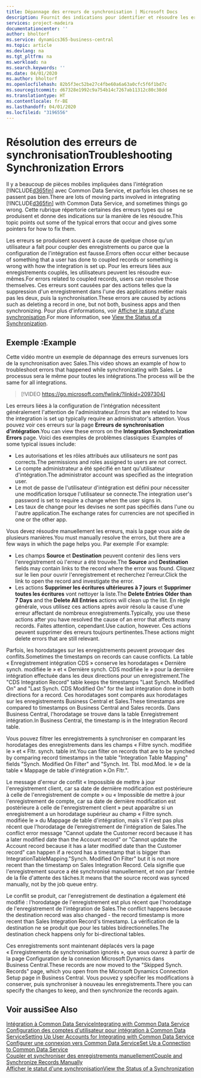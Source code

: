 ```yaml
---
title: Dépannage des erreurs de synchronisation | Microsoft Docs
description: Fournit des indications pour identifier et résoudre les erreurs de synchronisation.
services: project-madeira
documentationcenter: ''
author: bholtorf
ms.service: dynamics365-business-central
ms.topic: article
ms.devlang: na
ms.tgt_pltfrm: na
ms.workload: na
ms.search.keywords: ''
ms.date: 04/01/2020
ms.author: bholtorf
ms.openlocfilehash: 82b5f3ec52be27c4fbe60a6a63a0cfc5f6f1bd7c
ms.sourcegitcommit: d67328e1992c9a754b14c7267ab11312c80c38dd
ms.translationtype: HT
ms.contentlocale: fr-BE
ms.lasthandoff: 04/01/2020
ms.locfileid: "3196556"
---
```

# <a name="troubleshooting-synchronization-errors"></a><span data-ttu-id="90fc2-103">Résolution des erreurs de synchronisation</span><span class="sxs-lookup"><span data-stu-id="90fc2-103">Troubleshooting Synchronization Errors</span></span>
<span data-ttu-id="90fc2-104">Il y a beaucoup de pièces mobiles impliquées dans l'intégration [!INCLUDE[d365fin](includes/d365fin_md.md)] avec Common Data Service, et parfois les choses ne se passent pas bien.</span><span class="sxs-lookup"><span data-stu-id="90fc2-104">There are lots of moving parts involved in integrating [!INCLUDE[d365fin](includes/d365fin_md.md)] with Common Data Service, and sometimes things go wrong.</span></span> <span data-ttu-id="90fc2-105">Cette rubrique répertorie certaines des erreurs types qui se produisent et donne des indications sur la manière de les résoudre.</span><span class="sxs-lookup"><span data-stu-id="90fc2-105">This topic points out some of the typical errors that occur and gives some pointers for how to fix them.</span></span>

<span data-ttu-id="90fc2-106">Les erreurs se produisent souvent à cause de quelque chose qu'un utilisateur a fait pour coupler des enregistrements ou parce que la configuration de l'intégration est fausse.</span><span class="sxs-lookup"><span data-stu-id="90fc2-106">Errors often occur either because of something that a user has done to coupled records or something is wrong with how the integration is set up.</span></span> <span data-ttu-id="90fc2-107">Pour les erreurs liées aux enregistrements couplés, les utilisateurs peuvent les résoudre eux-mêmes.</span><span class="sxs-lookup"><span data-stu-id="90fc2-107">For errors related to coupled records, users can resolve those themselves.</span></span> <span data-ttu-id="90fc2-108">Ces erreurs sont causées par des actions telles que la suppression d'un enregistrement dans l'une des applications métier mais pas les deux, puis la synchronisation.</span><span class="sxs-lookup"><span data-stu-id="90fc2-108">These errors are caused by actions such as deleting a record in one, but not both, business apps and then synchronizing.</span></span> <span data-ttu-id="90fc2-109">Pour plus d'informations, voir [Afficher le statut d'une synchronisation](admin-how-to-view-synchronization-status.md).</span><span class="sxs-lookup"><span data-stu-id="90fc2-109">For more information, see [View the Status of a Synchronization](admin-how-to-view-synchronization-status.md).</span></span>

## <a name="example"></a><span data-ttu-id="90fc2-110">Exemple :</span><span class="sxs-lookup"><span data-stu-id="90fc2-110">Example</span></span>
<span data-ttu-id="90fc2-111">Cette vidéo montre un exemple de dépannage des erreurs survenues lors de la synchronisation avec Sales.</span><span class="sxs-lookup"><span data-stu-id="90fc2-111">This video shows an example of how to troubleshoot errors that happened while synchronizating with Sales.</span></span> <span data-ttu-id="90fc2-112">Le processus sera le même pour toutes les intégrations.</span><span class="sxs-lookup"><span data-stu-id="90fc2-112">The process will be the same for all integrations.</span></span> 

> [!VIDEO https://go.microsoft.com/fwlink/?linkid=2097304]

<span data-ttu-id="90fc2-113">Les erreurs liées à la configuration de l'intégration nécessitent généralement l'attention de l'administrateur.</span><span class="sxs-lookup"><span data-stu-id="90fc2-113">Errors that are related to how the integration is set up typically require an administrator's attention.</span></span> <span data-ttu-id="90fc2-114">Vous pouvez voir ces erreurs sur la page **Erreurs de synchronisation d'intégration**.</span><span class="sxs-lookup"><span data-stu-id="90fc2-114">You can view these errors on the **Integration Synchronization Errors** page.</span></span> <span data-ttu-id="90fc2-115">Voici des exemples de problèmes classiques :</span><span class="sxs-lookup"><span data-stu-id="90fc2-115">Examples of some typical issues include:</span></span>  
  
* <span data-ttu-id="90fc2-116">Les autorisations et les rôles attribués aux utilisateurs ne sont pas corrects.</span><span class="sxs-lookup"><span data-stu-id="90fc2-116">The permissions and roles assigned to users are not correct.</span></span>  
* <span data-ttu-id="90fc2-117">Le compte administrateur a été spécifié en tant qu'utilisateur d'intégration.</span><span class="sxs-lookup"><span data-stu-id="90fc2-117">The administrator account was specified as the integration user.</span></span>  
* <span data-ttu-id="90fc2-118">Le mot de passe de l'utilisateur d'intégration est défini pour nécessiter une modification lorsque l'utilisateur se connecte.</span><span class="sxs-lookup"><span data-stu-id="90fc2-118">The integration user's password is set to require a change when the user signs in.</span></span>  
* <span data-ttu-id="90fc2-119">Les taux de change pour les devises ne sont pas spécifiés dans l'une ou l'autre application.</span><span class="sxs-lookup"><span data-stu-id="90fc2-119">The exchange rates for currencies are not specified in one or the other app.</span></span>  
  
<span data-ttu-id="90fc2-120">Vous devez résoudre manuellement les erreurs, mais la page vous aide de plusieurs manières.</span><span class="sxs-lookup"><span data-stu-id="90fc2-120">You must manually resolve the errors, but there are a few ways in which the page helps you.</span></span> <span data-ttu-id="90fc2-121">Par exemple :</span><span class="sxs-lookup"><span data-stu-id="90fc2-121">For example:</span></span>  

* <span data-ttu-id="90fc2-122">Les champs **Source** et **Destination** peuvent contenir des liens vers l'enregistrement où l'erreur a été trouvée.</span><span class="sxs-lookup"><span data-stu-id="90fc2-122">The **Source** and **Destination** fields may contain links to the record where the error was found.</span></span> <span data-ttu-id="90fc2-123">Cliquez sur le lien pour ouvrir l'enregistrement et recherchez l'erreur.</span><span class="sxs-lookup"><span data-stu-id="90fc2-123">Click the link to open the record and investigate the error.</span></span>  
* <span data-ttu-id="90fc2-124">Les actions **Supprimer les écritures ultérieures à 7 jours** et **Supprimer toutes les écritures** vont nettoyer la liste.</span><span class="sxs-lookup"><span data-stu-id="90fc2-124">The **Delete Entries Older than 7 Days** and the **Delete All Entries** actions will clean up the list.</span></span> <span data-ttu-id="90fc2-125">En règle générale, vous utilisez ces actions après avoir résolu la cause d'une erreur affectant de nombreux enregistrements.</span><span class="sxs-lookup"><span data-stu-id="90fc2-125">Typically, you use these actions after you have resolved the cause of an error that affects many records.</span></span> <span data-ttu-id="90fc2-126">Faites attention, cependant.</span><span class="sxs-lookup"><span data-stu-id="90fc2-126">Use caution, however.</span></span> <span data-ttu-id="90fc2-127">Ces actions peuvent supprimer des erreurs toujours pertinentes.</span><span class="sxs-lookup"><span data-stu-id="90fc2-127">These actions might delete errors that are still relevant.</span></span>

<span data-ttu-id="90fc2-128">Parfois, les horodatages sur les enregistrements peuvent provoquer des conflits.</span><span class="sxs-lookup"><span data-stu-id="90fc2-128">Sometimes the timestamps on records can cause conflicts.</span></span> <span data-ttu-id="90fc2-129">La table « Enregistrement intégration CDS » conserve les horodatages « Dernière synch. modifiée le » et « Dernière synch. CDS modifiée le » pour la dernière intégration effectuée dans les deux directions pour un enregistrement.</span><span class="sxs-lookup"><span data-stu-id="90fc2-129">The "CDS Integration Record" table keeps the timestamps "Last Synch. Modified On" and "Last Synch. CDS Modified On" for the last integration done in both directions for a record.</span></span> <span data-ttu-id="90fc2-130">Ces horodatages sont comparés aux horodatages sur les enregistrements Business Central et Sales.</span><span class="sxs-lookup"><span data-stu-id="90fc2-130">These timestamps are compared to timestamps on Business Central and Sales records.</span></span> <span data-ttu-id="90fc2-131">Dans Business Central, l'horodatage se trouve dans la table Enregistrement intégration.</span><span class="sxs-lookup"><span data-stu-id="90fc2-131">In Business Central, the timestamp is in the Integration Record table.</span></span>

<span data-ttu-id="90fc2-132">Vous pouvez filtrer les enregistrements à synchroniser en comparant les horodatages des enregistrements dans les champs « Filtre synch. modifiée le » et « Fltr. synch. table int.</span><span class="sxs-lookup"><span data-stu-id="90fc2-132">You can filter on records that are to be synched by comparing record timestamps in the table "Integration Table Mapping" fields "Synch. Modified On Filter" and "Synch. Int. Tbl.</span></span> <span data-ttu-id="90fc2-133">mod.</span><span class="sxs-lookup"><span data-stu-id="90fc2-133">Mod.</span></span> <span data-ttu-id="90fc2-134">le » de la table « Mappage de table d'intégration ».</span><span class="sxs-lookup"><span data-stu-id="90fc2-134">On Fltr.".</span></span>

<span data-ttu-id="90fc2-135">Le message d'erreur de conflit « Impossible de mettre à jour l'enregistrement client, car sa date de dernière modification est postérieure à celle de l'enregistrement de compte » ou « Impossible de mettre à jour l'enregistrement de compte, car sa date de dernière modification est postérieure à celle de l'enregistrement client » peut apparaître si un enregistrement a un horodatage supérieur au champ « Filtre synch. modifiée le » du Mappage de table d'intégration, mais s'il n'est pas plus récent que l'horodatage de l’enregistrement de l’intégration de Sales.</span><span class="sxs-lookup"><span data-stu-id="90fc2-135">The conflict error message "Cannot update the Customer record because it has a later modified date than the Account record" or "Cannot update the Account record because it has a later modified date than the Customer record" can happen if a record has a timestamp that is bigger than IntegrationTableMapping."Synch. Modified On Filter" but it is not more recent than the timestamp on Sales Integration Record.</span></span> <span data-ttu-id="90fc2-136">Cela signifie que l'enregistrement source a été synchronisé manuellement, et non par l'entrée de la file d'attente des tâches.</span><span class="sxs-lookup"><span data-stu-id="90fc2-136">It means that the source record was synced manually, not by the job queue entry.</span></span> 

<span data-ttu-id="90fc2-137">Le conflit se produit, car l'enregistrement de destination a également été modifié : l'horodatage de l'enregistrement est plus récent que l'horodatage de l'enregistrement de l'intégration de Sales.</span><span class="sxs-lookup"><span data-stu-id="90fc2-137">The conflict happens because the destination record was also changed  - the record timestamp is more recent than Sales Integration Record's timestamp.</span></span> <span data-ttu-id="90fc2-138">La vérification de la destination ne se produit que pour les tables bidirectionnelles.</span><span class="sxs-lookup"><span data-stu-id="90fc2-138">The destination check happens only for bi-directional tables.</span></span> 

<span data-ttu-id="90fc2-139">Ces enregistrements sont maintenant déplacés vers la page « Enregistrements de synchronisation ignorés », que vous ouvrez à partir de la page Configuration de la connexion Microsoft Dynamics dans Business Central.</span><span class="sxs-lookup"><span data-stu-id="90fc2-139">These records are now moved to the "Skipped Synch. Records" page, which you open from the Microsoft Dynamics Connection Setup page in Business Central.</span></span> <span data-ttu-id="90fc2-140">Vous pouvez y spécifier les modifications à conserver, puis synchroniser à nouveau les enregistrements.</span><span class="sxs-lookup"><span data-stu-id="90fc2-140">There you can specify the changes to keep, and then synchronize the records again.</span></span>

## <a name="see-also"></a><span data-ttu-id="90fc2-141">Voir aussi</span><span class="sxs-lookup"><span data-stu-id="90fc2-141">See Also</span></span>
[<span data-ttu-id="90fc2-142">Intégration à Common Data Service</span><span class="sxs-lookup"><span data-stu-id="90fc2-142">Integrating with Common Data Service</span></span>](admin-prepare-dynamics-365-for-sales-for-integration.md)  
[<span data-ttu-id="90fc2-143">Configuration des comptes d'utilisateur pour intégration à Common Data Service</span><span class="sxs-lookup"><span data-stu-id="90fc2-143">Setting Up User Accounts for Integrating with Common Data Service</span></span>](admin-setting-up-integration-with-dynamics-sales.md)  
[<span data-ttu-id="90fc2-144">Configurer une connexion vers Common Data Service</span><span class="sxs-lookup"><span data-stu-id="90fc2-144">Set Up a Connection to Common Data Service</span></span>](admin-how-to-set-up-a-dynamics-crm-connection.md)  
[<span data-ttu-id="90fc2-145">Coupler et synchroniser des enregistrements manuellement</span><span class="sxs-lookup"><span data-stu-id="90fc2-145">Couple and Synchronize Records Manually</span></span>](admin-how-to-couple-and-synchronize-records-manually.md)  
[<span data-ttu-id="90fc2-146">Afficher le statut d'une synchronisation</span><span class="sxs-lookup"><span data-stu-id="90fc2-146">View the Status of a Synchronization</span></span>](admin-how-to-view-synchronization-status.md)  
